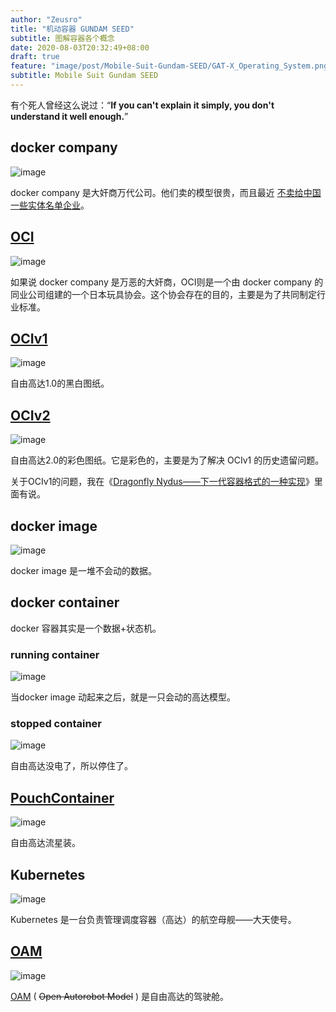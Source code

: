 ```yaml
---
author: "Zeusro"
title: "机动容器 GUNDAM SEED"
subtitle: 图解容器各个概念
date: 2020-08-03T20:32:49+08:00
draft: true
feature: "image/post/Mobile-Suit-Gundam-SEED/GAT-X_Operating_System.png"
subtitle: Mobile Suit Gundam SEED
---
```


有个死人曾经这么说过：“**If you can't explain it simply, you don't understand it well enough.**”

## docker company

![image](/image/post/Mobile-Suit-Gundam-SEED/docker-company.jpg)

docker company 是大奸商万代公司。他们卖的模型很贵，而且最近 [不卖给中国一些实体名单企业](https://segmentfault.com/a/1190000023645593)。

## [OCI](https://opencontainers.org/)

![image](/image/post/Mobile-Suit-Gundam-SEED/TJTA.png)

如果说 docker company 是万恶的大奸商，OCI则是一个由 docker company 的同业公司组建的一个日本玩具协会。这个协会存在的目的，主要是为了共同制定行业标准。

## [OCIv1](https://github.com/opencontainers/image-spec)

![image](/image/post/Mobile-Suit-Gundam-SEED/OCIv1.jpg)

自由高达1.0的黑白图纸。

## [OCIv2](https://hackmd.io/@cyphar/ociv2-brainstorm)

![image](/image/post/Mobile-Suit-Gundam-SEED/OCIv2.jpg)

自由高达2.0的彩色图纸。它是彩色的，主要是为了解决 OCIv1 的历史遗留问题。

关于OCIv1的问题，我在《[Dragonfly Nydus——下一代容器格式的一种实现](http://www.zeusro.com/2020/07/30/oci-v2/)》里面有说。

## docker image

![image](/image/post/Mobile-Suit-Gundam-SEED/docker-image.jpg)

docker image 是一堆不会动的数据。

## docker container

docker 容器其实是一个数据+状态机。

### running container

![image](/image/post/Mobile-Suit-Gundam-SEED/running-container.gif)

当docker image 动起来之后，就是一只会动的高达模型。

### stopped container

![image](/image/post/Mobile-Suit-Gundam-SEED/stop-container.jpg)

自由高达没电了，所以停住了。

## [PouchContainer](https://github.com/alibaba/pouch)

![image](/image/post/Mobile-Suit-Gundam-SEED/liuxing.jpg)

自由高达流星装。

## Kubernetes

![image](/image/post/Mobile-Suit-Gundam-SEED/ANGEL.jpg)

Kubernetes 是一台负责管理调度容器（高达）的航空母舰——大天使号。

## [OAM](https://github.com/oam-dev/spec)

![image](/image/post/Mobile-Suit-Gundam-SEED/OAM.png)

[OAM](https://github.com/oam-dev/spec) ( ~~Open Autorobot Model~~ ) 是自由高达的驾驶舱。